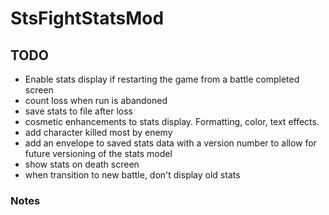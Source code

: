 # StsFightStatsMod

## TODO
- Enable stats display if restarting the game from a battle completed screen
- count loss when run is abandoned
- save stats to file after loss
- cosmetic enhancements to stats display. Formatting, color, text effects.
- add character killed most by enemy
- add an envelope to saved stats data with a version number to allow for future versioning of the stats model
- show stats on death screen
- when transition to new battle, don't display old stats

### Notes
